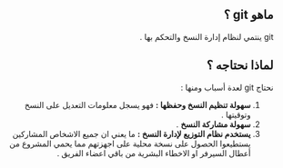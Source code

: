 ﻿
<div dir = rtl > 

## ماهو git ؟

git ينتمي لنظام إدارة النسخ والتحكم بها .

## لماذا نحتاجه ؟

نحتاج git لعدة أسباب ومنها : 

 1.  **سهولة تنظيم النسخ وحفظها :** فهو يسجل معلومات التعديل على النسخ وتوقيتها .
 2. **سهولة مشاركة النسخ**  .
 3. **يستخدم نظام التوزيع لإدارة النسخ :** ما يعني ان جميع الاشخاص المشاركين يستطيعوا الحصول على نسخة محلية على اجهزتهم مما يحمي المشروع من أعطال السيرفر او الاخطاء البشرية من باقي اعضاء الفريق .

</dir>
